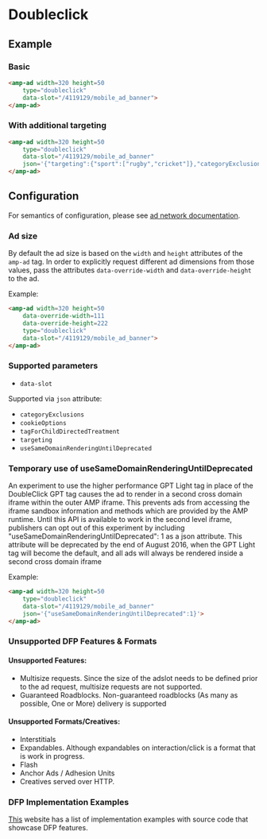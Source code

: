 <!---
Copyright 2015 The AMP HTML Authors. All Rights Reserved.

Licensed under the Apache License, Version 2.0 (the "License");
you may not use this file except in compliance with the License.
You may obtain a copy of the License at

      http://www.apache.org/licenses/LICENSE-2.0

Unless required by applicable law or agreed to in writing, software
distributed under the License is distributed on an "AS-IS" BASIS,
WITHOUT WARRANTIES OR CONDITIONS OF ANY KIND, either express or implied.
See the License for the specific language governing permissions and
limitations under the License.
-->

# Doubleclick

## Example

### Basic

```html
<amp-ad width=320 height=50
    type="doubleclick"
    data-slot="/4119129/mobile_ad_banner">
</amp-ad>
```

### With additional targeting

```html
<amp-ad width=320 height=50
    type="doubleclick"
    data-slot="/4119129/mobile_ad_banner"
    json='{"targeting":{"sport":["rugby","cricket"]},"categoryExclusions":["health"],"tagForChildDirectedTreatment":1}'>
</amp-ad>
```

## Configuration

For semantics of configuration, please see [ad network documentation](https://developers.google.com/doubleclick-gpt/reference).


### Ad size

By default the ad size is based on the `width` and `height` attributes of the `amp-ad` tag. In order to explicitly request different ad dimensions from those values, pass the attributes `data-override-width` and `data-override-height` to the ad.

Example:

```html
<amp-ad width=320 height=50
    data-override-width=111
    data-override-height=222
    type="doubleclick"
    data-slot="/4119129/mobile_ad_banner">
</amp-ad>
```

### Supported parameters

- `data-slot`

Supported via `json` attribute:

- `categoryExclusions`
- `cookieOptions`
- `tagForChildDirectedTreatment`
- `targeting`
- `useSameDomainRenderingUntilDeprecated`

### Temporary use of useSameDomainRenderingUntilDeprecated
An experiment to use the higher performance GPT Light tag in place of the DoubleClick GPT tag causes the ad to render in a second cross domain iframe within the outer AMP iframe. This prevents ads from accessing the iframe sandbox information and methods which are provided by the AMP runtime. Until this API is available to work in the second level iframe, publishers can opt out of this experiment by including "useSameDomainRenderingUntilDeprecated": 1 as a json attribute. This attribute will be deprecated by the end of August 2016, when the GPT Light tag will become the default, and all ads will always be rendered inside a second cross domain iframe

Example:
```html
<amp-ad width=320 height=50
    type="doubleclick"
    data-slot="/4119129/mobile_ad_banner"
    json='{"useSameDomainRenderingUntilDeprecated":1}'>
</amp-ad>
```


### Unsupported DFP Features & Formats

#### Unsupported Features:
- Multisize requests. Since the size of the adslot needs to be defined prior to the ad request, multisize requests are not supported.
- Guaranteed Roadblocks. Non-guaranteed roadblocks (As many as possible, One or More) delivery is supported

#### Unsupported Formats/Creatives:
- Interstitials
- Expandables. Although expandables on interaction/click is a format that is work in progress.
- Flash
- Anchor Ads / Adhesion Units
- Creatives served over HTTP.

### DFP Implementation Examples
[This](http://dfp-amp-testing-1185.appspot.com/) website has a list of implementation examples with source code that showcase DFP features.



